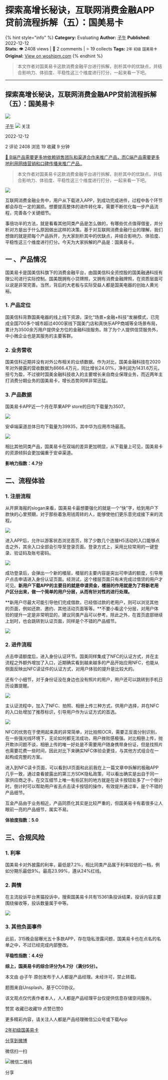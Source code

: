 # 探索高增长秘诀，互联网消费金融APP贷前流程拆解（五）：国美易卡
{% hint style="info" %}
**Category:** Evaluating
**Author:** [子午](https://www.woshipm.com/u/1324988)
**Published:** 2022-12-12  
**Stats:** 👁️ 2408 views | 💬 2 comments | ⭐ 19 collects
**Tags:** `2年` `初级` `国美易卡`
**Original:** [View on woshipm.com](https://www.woshipm.com/evaluating/5702366.html)
{% endhint %}
> 本文作者对国美易卡这款消费金融平台进行拆解，剖析其中的优缺点，并结合影响力、体验度、平稳性这三个维度进行打分，一起来看一下吧。

---

## 探索高增长秘诀，互联网消费金融APP贷前流程拆解（五）：国美易卡

[![](https://image.woshipm.com/wp-files/2021/09/wKxjpn4kTGwjz6QmvKEm.jpg!/both/72x72)](https://www.woshipm.com/u/1324988)

[子午](https://www.woshipm.com/u/1324988) ![](https://static.woshipm.com/tag/1101_1@2x.png) 关注

2022-12-12

2 评论 2408 浏览 19 收藏 9 分钟

[🔗 B端产品需要更多地依赖销售团队和渠道合作来推广产品，而C端产品需要更多地利用网络营销和口碑传播来推广产品..](https://ke.qidianla.com/courses/bcpm)

> 本文作者对国美易卡这款消费金融平台进行拆解，剖析其中的优缺点，并结合影响力、体验度、平稳性这三个维度进行打分，一起来看一下吧。

![](https://image.woshipm.com/wp-files/2022/12/w2u8XccI84eq2Z23Kqp2.png)

互联网消费金融业务中，用户从下载进入APP，到成功完成进件，过程中各个环节都会存在一定的漏损。想要提高整体的进件转化率，需要不断优化每一步产品流程，完善各个关键细节。

事倍功半的方法，就是看看其他同类产品是怎么做的，有哪些优点值得借鉴，并分析对方是出于什么原因做出这样的决策。基于对互联网消费金融行业的理解，我们想做的就是把每个产品拆开，为大家剖析其中的优缺点，并结合影响力、体验度、平稳性这三个维度进行打分。今天为大家拆解的产品是：国美易卡。

## 一 、产品情况

国美易卡是国美信科旗下的消费金融平台，由国美信科全资控股的国美融通科技有限公司进行实际控制。国美既拥有小贷牌照，又拥有消费金融牌照，在资质层面可以说是非常完善。当然，背后的大老板与实际受益人都是国美电器的创始人黄光裕。

### 1\. 产品定位

国美信科背靠国美电器的线上线下资源，深化“场景+金融+科技”发展模式，已完成全国700多个城市超过4000家线下国美门店和真快乐APP商城等全场景布局，累计为3500余万用户提供全方位的金融科技服务。除了为个人提供信贷服务外，中小微企业也是其服务的主要客群。

### 2\. 业务营收

国美信科近期并没有对外公布相关的业绩数据。作为对比，国美金融科技在2020年对外披露的营收数据为8666.4万元，同比增长24.01%，净利润为1431.6万元，扭亏为盈，不过彼时国美金融科技收入的主要增长来自商业保理业务，而近两年主打消费分期业务的国美易卡，增长态势同样非常迅猛。

### 3\. 产品数据

国美易卡APP近一个月在苹果APP store的日均下载量为3507。

![](https://image.woshipm.com/wp-files/2022/12/gQI0WNeje4CMDXKmobw2.png)

安卓端渠道总体日均下载量为39935，其中华为应用市场最高。

![](https://image.woshipm.com/wp-files/2022/12/acVyu9LnAOpxPnYTToXM.jpg)

相比其他同类产品，国美易卡在双端的差异更加明显，从下载量上可见，国美易卡的资源倾斜会更加偏重于安卓渠道。

**影响力指数：4.7分**

## 二、流程体验

### 1\. 注册流程

从开屏海报的slogan来看，国美易卡最想要强化的就是一个“快”字，给到用户下款快的心里预期，对于那些着急用钱周转的人，能够使他们更乐意完成接下来的流程。

![](https://image.woshipm.com/wp-files/2022/12/Whi9ERmhzjIfxvLrnLDx.jpg)

进入APP后，允许以游客状态浏览首页，除了少数几个连接H5活动的入口能够点击之外，其余入口全部会引导至登录页面。登录方式上，采用比较常用的一键登录、验证码及账号密码。

![](https://image.woshipm.com/wp-files/2022/12/ZWRX7lpN8FsHEbJubA79.jpg)

成功登录后，会弹出一个新的楼层，楼层的主要内容是突出可申请的额度，引导用户点击申请进入身份认证页面。经测试，这个楼层页面只有未完成过借贷的用户才可见。**新用户下载APP的主要目的就是申请资金，楼层的作用就是为了将新老用户区分出来，做一个简单的用户分层，从而有针对性的进行处理。**

**新用户尽最大可能引导他们完成借款，已经借过款的老用户，则可以浏览其他的页面，例如还款、邀约、其他活动页面等等。**不要小看这个分层，对用户体验的提升一定是非常明显的，建议同类产品可以参考。除此之外，在首页底部继续上划时，也会跳转到认证页面，同样是个不错的产品细节。

![](https://image.woshipm.com/wp-files/2022/12/zD8lFwmqGy2vf1kMPIMj.png)

### 2\. 进件流程

点击申请额度后，进入身份认证环节。国美同样集成了NFC的认证方式，并在主流程之外额外增加了入口，近期确实看到越来越多的产品开始应用NFC，也能从侧面反映出NFC读证件的认证方式，对用户体验的提升是比较大的。

还有个小细节，对于身份证没在身边也没有照片的用户，用户还可以跳转到手机日历设置提醒。

![](https://image.woshipm.com/wp-files/2022/12/pzCreqpRbaUv4kMFuE8a.png)

主认证流程中，加入了NFC、拍照、相册上传三种方式，供用户选择，并在NFC的入口处增加了推荐标识，引导用户作为认证方式的首选。

![](https://image.woshipm.com/wp-files/2022/12/lU6F4GwEEZtzShPxEsBS.png)

NFC的优势在于使用起来真的非常简单，对比拍照OCR，需要正反面分别识别，在一些强光线环境下，无论如何都无法成功，用户挫败感极强。对比相册上传，抛开欺诈问题不谈，相册上传的唯一好处是不需要用户随身携带身份证，但是找照片也需要花费一些时间，因此对比下来确实NFC体验会更佳，与其他方式组合在一起构成完整的方案。

进入到NFC读卡页面，可以看到UI页面和此前我在上一篇文章中拆解的极融APP几乎一致，通过查看披露出的第三方SDK隐私政策，可以看出确实是出自于同一家供应商之手。在交互细节上唯一有些区别的地方就是在读卡按钮处多了一个倒计时。倒计时可以帮助用户省去点击读卡按钮的操作，有效提升通过率，是个不错的产品细节。

互金产品由于业务相近，产品同质化其实是比较严重的，但国美易卡有着很多让人眼前一亮的产品细节，属实不易。

**体验度指数：5.0**

## 三、合规风险

### 1\. 利率

国美易卡对外披露的利率，最低是7.2%，相比同类产品属于利率较低的一档，例如分期乐最低9%。最高23.99%，遵从24%红线。

### 2\. 舆情

在主流投诉平台黑猫投诉中，搜索国美易卡共有15361条投诉结果，投诉内容主要围绕催收等，投诉数量属于中等。

![](https://image.woshipm.com/wp-files/2022/12/Q9WOawvDPfieBMPNhPHV.png)

### 3\. 其他负面事件

此前，315晚会层曝光五十多款APP，存在隐私泄露问题，国美易卡也在点名的名单之中，不过已经完成内部整改。

**平稳性指数：4.4分**

**综上，国美易卡的综合评分为4.7分（满分5分）。**

本文由 @子午 原创发布于人人都是产品经理。未经许可，禁止转载。

题图来自Unsplash，基于CC0协议。

该文观点仅代表作者本人，人人都是产品经理平台仅提供信息存储空间服务。

赞赏 收藏已收藏19 点赞已赞0

更多精彩内容，请关注人人都是产品经理微信公众号或下载App

[2年](https://www.woshipm.com/tag/2%e5%b9%b4)[初级](https://www.woshipm.com/tag/%e5%88%9d%e7%ba%a7)[国美易卡](https://www.woshipm.com/tag/%e5%9b%bd%e7%be%8e%e6%98%93%e5%8d%a1)

[分享到微博](https://service.weibo.com/share/share.php?appkey=2775287854&title=探索高增长秘诀，互联网消费金融APP贷前流程拆解（五）：国美易卡&url=https://www.woshipm.com/evaluating/5702366.html&pic=https://image.woshipm.com/wp-files/2022/12/w2u8XccI84eq2Z23Kqp2.png)

微信扫一扫

![微信二维码](https://api.pwmqr.com/qrcode/create/?url=https://www.woshipm.com/evaluating/5702366.html)

分享